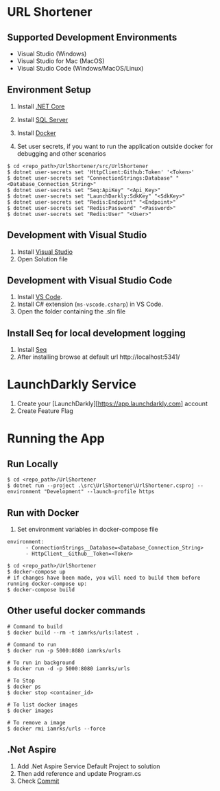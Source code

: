 # URL Shortener

## Supported Development Environments
* Visual Studio (Windows)
* Visual Studio for Mac (MacOS)
* Visual Studio Code (Windows/MacOS/Linux)

## Environment Setup
1. Install [.NET Core](https://dotnet.microsoft.com/en-us/download)
2. Install [SQL Server](https://www.microsoft.com/en-in/sql-server/sql-server-downloads)
3. Install [Docker](https://docs.docker.com/engine/install/)

4. Set user secrets, if you want to run the application outside docker for debugging and other scenarios

```Shell
$ cd <repo_path>/UrlShortener/src/UrlShortener
$ dotnet user-secrets set 'HttpClient:Github:Token' '<Token>'
$ dotnet user-secrets set "ConnectionStrings:Database" "<Database_Connection_String>"
$ dotnet user-secrets set "Seq:ApiKey" "<Api_Key>"
$ dotnet user-secrets set "LaunchDarkly:SdkKey" "<SdkKey>"
$ dotnet user-secrets set "Redis:Endpoint" "<Endpoint>"
$ dotnet user-secrets set "Redis:Password" "<Password>"
$ dotnet user-secrets set "Redis:User" "<User>"
```

## Development with Visual Studio

1. Install [Visual Studio](https://visualstudio.microsoft.com/downloads/)
2. Open Solution file

## Development with Visual Studio Code

1. Install [VS Code](https://code.visualstudio.com/download).
2. Install C# extension (`ms-vscode.csharp`) in VS Code.
3. Open the folder containing the .sln file

## Install Seq for local development logging

1. Install [Seq](https://datalust.co/download)
2. After installing browse at default url http://localhost:5341/

# LaunchDarkly Service
1. Create your [LaunchDarkly][https://app.launchdarkly.com] account
2. Create Feature Flag


# Running the App

## Run Locally

```Shell
$ cd <repo_path>/UrlShortener
$ dotnet run --project .\src\UrlShortener\UrlShortener.csproj --environment "Development" --launch-profile https
```

## Run with Docker

1. Set environment variables in docker-compose file

```Shell
environment:
      - ConnectionStrings__Database=<Database_Connection_String>
      - HttpClient__Github__Token=<Token>
```

```Shell
$ cd <repo_path>/UrlShortener
$ docker-compose up
# if changes have been made, you will need to build them before running docker-compose up:
$ docker-compose build
```


## Other useful docker commands

```Shell
# Command to build
$ docker build --rm -t iamrks/urls:latest .

# Command to run
$ docker run -p 5000:8080 iamrks/urls

# To run in background
$ docker run -d -p 5000:8080 iamrks/urls

# To Stop
$ docker ps
$ docker stop <container_id>

# To list docker images
$ docker images

# To remove a image
$ docker rmi iamrks/urls --force
```

## .Net Aspire
1. Add .Net Aspire Service Default Project to solution
2. Then add reference and update Program.cs
3. Check [Commit](https://github.com/iamrks/UrlShortener/commit/fcb8dff04bab50014f1c5fea374617fe72dbcd38)